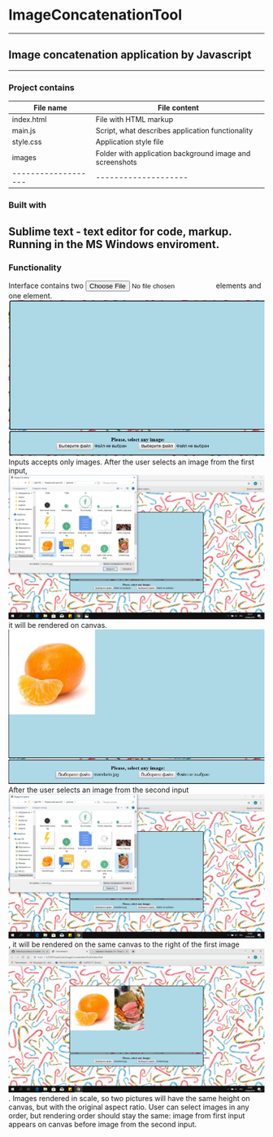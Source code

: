 # ImageConcatenationTool
---------------------------------
## Image concatenation application by Javascript
---------------------------------
### Project contains
 File name         |   File content
-------------------|------------------
index.html         |File with HTML markup
main.js            |Script, what describes application functionality
style.css          |Application style file
images             |Folder with application background image and screenshots
-------------------|--------------------
### Built with
Sublime text - text editor for code, markup. Running in the MS Windows enviroment.
----------------------------------------
### Functionality
Interface contains two <input type="file"/> elements and one <canvas> element.
![alt interface](https://github.com/AlexShyshkov/ImageConcatenationTool/blob/master/images/screenshots/1.png)
Inputs accepts only images.
After the user selects an image from the first input, ![alt first_input](https://github.com/AlexShyshkov/ImageConcatenationTool/blob/master/images/screenshots/3.png)
it will be rendered on canvas. ![alt rendering](https://github.com/AlexShyshkov/ImageConcatenationTool/blob/master/images/screenshots/4.png)
After the user selects an image from the second input ![alt second_input](https://github.com/AlexShyshkov/ImageConcatenationTool/blob/master/images/screenshots/5.png), it will be rendered on the same canvas to the right of the first image ![alt result](https://github.com/AlexShyshkov/ImageConcatenationTool/blob/master/images/screenshots/6.png).
Images rendered in scale, so two pictures will have the same height on canvas, but with the original aspect ratio.
User can select images in any order, but rendering order should stay the same: image from first input appears on canvas before image from the second input.
